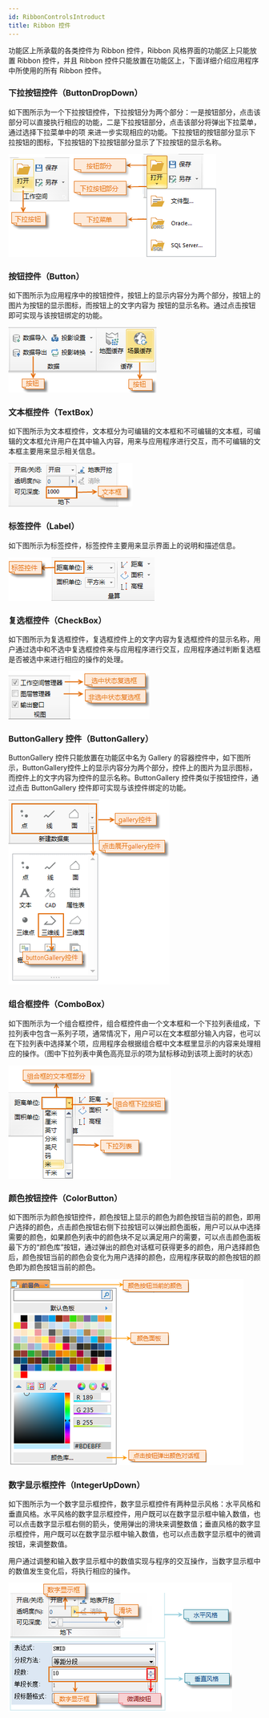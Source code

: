 ```yaml
---
id: RibbonControlsIntroduct
title: Ribbon 控件
---
```

功能区上所承载的各类控件为 Ribbon 控件，Ribbon 风格界面的功能区上只能放置 Ribbon 控件，并且 Ribbon
控件只能放置在功能区上，下面详细介绍应用程序中所使用的所有 Ribbon 控件。

### 下拉按钮控件（ButtonDropDown）

如下图所示为一个下拉按钮控件，下拉按钮分为两个部分：一是按钮部分，点击该部分可以直接执行相应的功能，二是下拉按钮部分，点击该部分将弹出下拉菜单，通过选择下拉菜单中的项
来进一步实现相应的功能。下拉按钮的按钮部分显示下拉按钮的图标，下拉按钮的下拉按钮部分显示了下拉按钮的显示名称。

![](img/ButtonDropDown.png)  

  
### 按钮控件（Button）

如下图所示为应用程序中的按钮控件，按钮上的显示内容分为两个部分，按钮上的图片为按钮的显示图标，而按钮上的文字内容为
按钮的显示名称。通过点击按钮即可实现与该按钮绑定的功能。

![](img/ButtonSamples.png)  

  
### 文本框控件（TextBox）

如下图所示为文本框控件，文本框分为可编辑的文本框和不可编辑的文本框，可编辑的文本框允许用户在其中输入内容，用来与应用程序进行交互，而不可编辑的文本框主要用来显示相关信息。

![](img/textBoxControls.png)  

  
### 标签控件（Label）

如下图所示为标签控件，标签控件主要用来显示界面上的说明和描述信息。

![](img/labelControls.png)  
  
  
### 复选框控件（CheckBox）

如下图所示为复选框控件，复选框控件上的文字内容为复选框控件的显示名称，用户通过选中和不选中复选框控件来与应用程序进行交互，应用程序通过判断复选框是否被选中来进行相应的操作的处理。

![](img/checkBoxControls.png)  

  
### ButtonGallery 控件（ButtonGallery）

ButtonGallery 控件只能放置在功能区中名为 Gallery
的容器控件中，如下图所示，ButtonGallery控件上的显示内容分为两个部分，控件上的图片为显示图标，而控件上的文字内容为控件的显示名称。ButtonGallery
控件类似于按钮控件，通过点击 ButtonGallery 控件即可实现与该控件绑定的功能。

![](img/buttonGalleryControls.png)  

### 组合框控件（ComboBox）

如下图所示为一个组合框控件，组合框控件由一个文本框和一个下拉列表组成，下拉列表中包含一系列子项，通常情况下，用户可以在文本框部分输入内容，也可以在下拉列表中选择某个项，应用程序会根据组合框中文本框里显示的内容来处理相应的操作。（图中下拉列表中黄色高亮显示的项为鼠标移动到该项上面时的状态）

![](img/comboBoxControls.png)  

  
### 颜色按钮控件（ColorButton）

如下图所示为颜色按钮控件，颜色按钮上显示的颜色为颜色按钮当前的颜色，即用户选择的颜色，点击颜色按钮右侧下拉按钮可以弹出颜色面板，用户可以从中选择需要的颜色，如果颜色列表中的颜色块不足以满足用户的需要，可以点击颜色面板最下方的“颜色库”按钮，通过弹出的颜色对话框可获得更多的颜色，用户选择颜色后，颜色按钮当前的颜色会变化为用户选择的颜色，应用程序获取的颜色按钮的颜色即为颜色按钮当前的颜色。

![](img/colorButtonControls.png)  
 
  
### 数字显示框控件（IntegerUpDown）

如下图所示为一个数字显示框控件，数字显示框控件有两种显示风格：水平风格和垂直风格。水平风格的数字显示框控件，用户既可以在数字显示框中输入数值，也可以点击数字显示框右侧的箭头，使用弹出的滑块来调整数值；垂直风格的数字显示框控件，用户既可以在数字显示框中输入数值，也可以点击数字显示框中的微调按钮，来调整数值。

用户通过调整和输入数字显示框中的数值实现与程序的交互操作，当数字显示框中的数值发生变化后，将执行相应的操作。

![](img/IntegerUpDownControl.png)  


